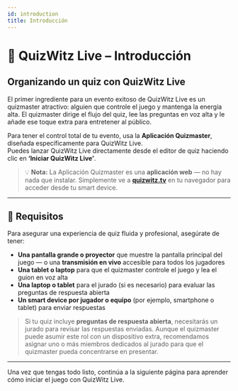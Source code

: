 ```yaml
---
id: introduction
title: Introducción
---
```


# 🎤 QuizWitz Live – Introducción

## Organizando un quiz con QuizWitz Live

El primer ingrediente para un evento exitoso de QuizWitz Live es un quizmaster atractivo: alguien que controle el juego y mantenga la energía alta. El quizmaster dirige el flujo del quiz, lee las preguntas en voz alta y le añade ese toque extra para entretener al público.

Para tener el control total de tu evento, usa la **Aplicación Quizmaster**, diseñada específicamente para QuizWitz Live.\
Puedes lanzar QuizWitz Live directamente desde el editor de quiz haciendo clic en **‘Iniciar QuizWitz Live’**.

> 💡 **Nota:** La Aplicación Quizmaster es una **aplicación web** — no hay nada que instalar. Simplemente ve a [**quizwitz.tv**](https://quizwitz.tv) en tu navegador para acceder desde tu smart device.

---

## 🧰 Requisitos

Para asegurar una experiencia de quiz fluida y profesional, asegúrate de tener:

- **Una pantalla grande o proyector** que muestre la pantalla principal del juego — o una **transmisión en vivo** accesible para todos los jugadores
- **Una tablet o laptop** para que el quizmaster controle el juego y lea el guion en voz alta
- **Una laptop o tablet** para el jurado (si es necesario) para evaluar las preguntas de respuesta abierta
- **Un smart device por jugador o equipo** (por ejemplo, smartphone o tablet) para enviar respuestas

> Si tu quiz incluye **preguntas de respuesta abierta**, necesitarás un jurado para revisar las respuestas enviadas. Aunque el quizmaster puede asumir este rol con un dispositivo extra, recomendamos asignar uno o más miembros dedicados al jurado para que el quizmaster pueda concentrarse en presentar.

---

Una vez que tengas todo listo, continúa a la siguiente página para aprender cómo iniciar el juego con QuizWitz Live.
